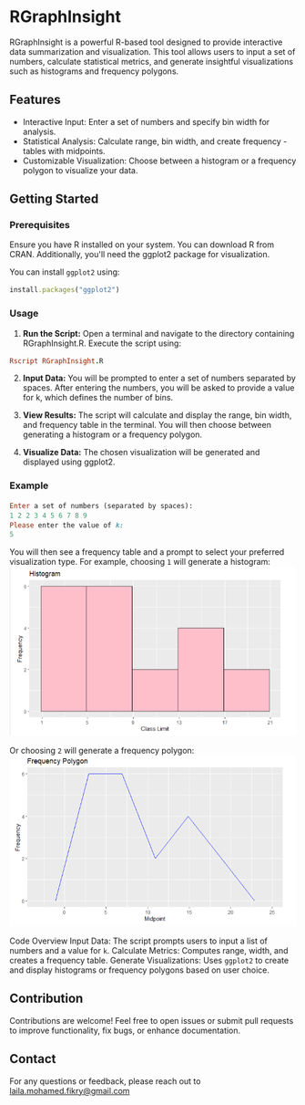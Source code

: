 # RGraphInsight
RGraphInsight is a powerful R-based tool designed to provide interactive data summarization and visualization. This tool allows users to input a set of numbers, calculate statistical metrics, and generate insightful visualizations such as histograms and frequency polygons.

## Features

- Interactive Input: Enter a set of numbers and specify bin width for 
  analysis.
- Statistical Analysis: Calculate range, bin width, and create frequency -tables with midpoints.
- Customizable Visualization: Choose between a histogram or a frequency polygon to visualize your data.
  
## Getting Started

### Prerequisites
Ensure you have R installed on your system. You can download R from CRAN. Additionally, you'll need the ggplot2 package for visualization.

You can install ``ggplot2`` using:
```ruby
install.packages("ggplot2")
```
### Usage
1. **Run the Script:** Open a terminal and navigate to the directory containing RGraphInsight.R. Execute the script using:
```ruby
Rscript RGraphInsight.R
```
2. **Input Data:** You will be prompted to enter a set of numbers separated by spaces. After entering the numbers, you will be asked to provide a value for k, which defines the number of bins.

3. **View Results:** The script will calculate and display the range, bin width, and frequency table in the terminal. You will then choose between generating a histogram or a frequency polygon.

4. **Visualize Data:** The chosen visualization will be generated and displayed using ggplot2.

### Example
```ruby
Enter a set of numbers (separated by spaces): 
1 2 2 3 4 5 6 7 8 9
Please enter the value of k: 
5
```
You will then see a frequency table and a prompt to select your preferred visualization type. For example, choosing ``1`` will generate a histogram:
![histogram example](https://github.com/laila2005/RGraphInsight/blob/main/Screenshot_12.png?raw=true)

Or choosing ``2`` will generate a frequency polygon:
![frequency polygon example](https://github.com/laila2005/RGraphInsight/blob/main/Screenshot_13.png?raw=true)

Code Overview
Input Data: The script prompts users to input a list of numbers and a value for ``k``.
Calculate Metrics: Computes range, width, and creates a frequency table.
Generate Visualizations: Uses ``ggplot2`` to create and display histograms or frequency polygons based on user choice.

## Contribution
Contributions are welcome! Feel free to open issues or submit pull requests to improve functionality, fix bugs, or enhance documentation.

## Contact
For any questions or feedback, please reach out to laila.mohamed.fikry@gmail.com
